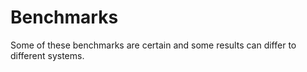 # Benchmarks
Some of these benchmarks are certain and some results can differ to different systems.

















